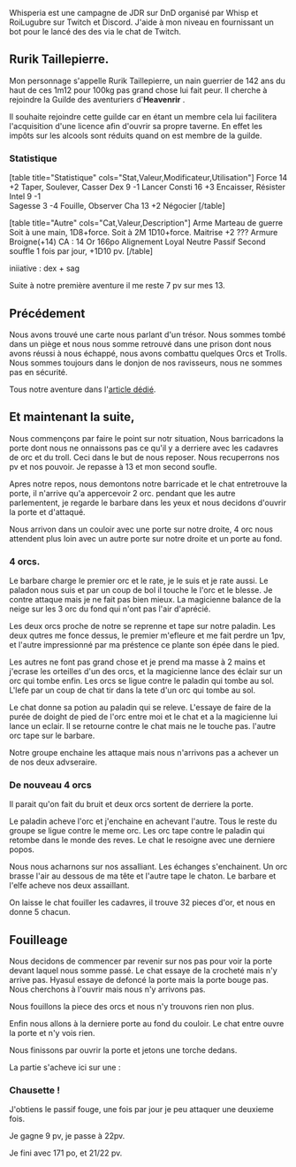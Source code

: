 
Whisperia est une campagne de JDR sur DnD organisé par Whisp et RoiLugubre sur Twitch et Discord. 
J'aide à mon niveau en fournissant un bot pour le lancé des des via le chat de Twitch.

## Rurik Taillepierre.

Mon personnage s'appelle Rurik Taillepierre, un nain guerrier de 142 ans 
du haut de ces 1m12 pour 100kg pas grand chose lui fait peur. 
Il cherche à rejoindre la Guilde des aventuriers d'__Heavenrir__ .

Il souhaite rejoindre cette guilde car en étant un membre cela 
lui facilitera l'acquisition d'une licence afin d'ouvrir sa propre taverne. 
En effet les impôts sur les alcools sont réduits quand on est membre de la guilde.

### Statistique

[table title="Statistique" cols="Stat,Valeur,Modificateur,Utilisation"]
Force	14	+2	Taper, Soulever, Casser
Dex	9	-1	Lancer
Consti	16	+3	Encaisser, Résister
Intel	9	-1	
Sagesse	3	-4	Fouille, Observer
Cha	13	+2	Négocier
[/table]

[table title="Autre" cols="Cat,Valeur,Description"]
Arme	Marteau de guerre	Soit à une main, 1D8+force. Soit à 2M 1D10+force.
Maitrise	+2	???
Armure	Broigne(+14)	CA : 14
Or	166po
Alignement	Loyal Neutre
Passif	Second souffle	1 fois par jour, +1D10 pv.
[/table]

iniiative : dex + sag

Suite à notre première aventure il me reste 7 pv sur mes 13. 

## Précédement

Nous avons trouvé une carte nous parlant d'un trésor. 
Nous sommes tombé dans un piège et nous nous somme retrouvé dans une prison dont nous avons réussi à nous échappé, nous avons combattu quelques Orcs et Trolls. 
Nous sommes toujours dans le donjon de nos ravisseurs, nous ne sommes pas en sécurité. 

Tous notre aventure dans l'[article dédié](2024/whisperia-1-evasion-d-une-gaule.html). 

## Et maintenant la suite,

Nous commençons par faire le point sur notr situation, 
Nous barricadons la porte dont nous ne onnaissons pas ce qu'il y a derriere avec les cadavres de orc et du troll. Ceci dans le but de nous reposer.
Nous recuperrons nos pv et nos pouvoir. Je repasse à 13 et mon second soufle. 

Apres notre repos, nous demontons notre barricade et le chat entretrouve la porte, il n'arrive qu'a appercevoir 2 orc. 
pendant que les autre parlementent, je regarde le barbare dans les yeux et nous decidons d'ouvrir la porte et d'attaqué.

Nous arrivon dans un couloir avec une porte sur notre droite, 4 orc nous attendent plus loin avec un autre porte sur notre droite et un porte au fond.

### 4 orcs.

Le barbare charge le premier orc et le rate, je le suis et je rate aussi. Le paladon nous suis et par un coup de bol il touche le l'orc et le blesse.
Je contre attaque mais je ne fait pas bien mieux. La magicienne balance de la neige sur les 3 orc du fond qui n'ont pas l'air d'aprécié.

Les deux orcs proche de notre se reprenne et tape sur notre paladin. 
Les deux qutres me fonce dessus, le premier m'efleure et me fait perdre un 1pv, et l'autre impressionné par ma préstence ce plante son épée dans le pied. 

Les autres ne font pas grand chose et je prend ma masse à 2 mains et j'ecrase les orteilles d'un des orcs, et la magicienne lance des éclair sur un orc qui tombe enfin. 
Les orcs se ligue contre le paladin qui tombe au sol.
L'lefe par un coup de chat tir dans la tete d'un orc qui tombe au sol. 

Le chat donne sa potion au paladin qui se releve. 
L'essaye de faire de la purée de doight de pied de l'orc entre moi et le chat et a la magicienne lui lance un eclair. 
Il se retourne contre le chat mais ne le touche pas. l'autre orc tape sur le barbare.

Notre groupe enchaine les attaque mais nous n'arrivons pas a achever un de nos deux advseraire. 

### De nouveau 4 orcs

Il parait qu'on fait du bruit et deux orcs sortent de derriere la porte. 

Le paladin acheve l'orc et j'enchaine en achevant l'autre. Tous le reste du groupe se ligue contre le meme orc. 
Les orc tape contre le paladin qui retombe dans le monde des reves. Le chat le resoigne avec une derniere popos. 

Nous nous acharnons sur nos assalliant. Les échanges s'enchainent. Un orc brasse l'air au dessous de ma tête et l'autre tape le chaton. Le barbare et l'elfe acheve nos deux assaillant. 

On laisse le chat fouiller les cadavres, il trouve 32 pieces d'or, et nous en donne 5 chacun. 


## Fouilleage

Nous decidons de commencer par revenir sur nos pas pour voir la porte devant laquel nous somme passé. 
Le chat essaye de la crocheté mais n'y arrive pas. 
Hyasul essaye de defoncé la porte mais la porte bouge pas.
Nous cherchons à l'ouvrir mais nous n'y arrivons pas. 

Nous fouillons la piece des orcs et nous n'y trouvons rien non plus. 

Enfin nous allons à la derniere porte au fond du couloir. Le chat entre ouvre la porte et n'y vois rien. 

Nous finissons par ouvrir la porte et jetons une torche dedans. 

La partie s'acheve ici sur une :

### Chausette !

J'obtiens le passif fouge, une fois par jour je peu attaquer une deuxieme fois.

Je gagne 9 pv, je passe à 22pv.


Je fini avec 171 po, et 21/22 pv.
 

